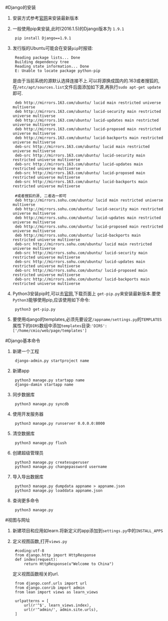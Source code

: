 #Django的安装
1. 安装方式参考[官网](https://www.djangoproject.com/download/)来安装最新版本
2. 一般使用pip来安装,此时(2016.1.5)的Django版本为 `1.9.1`

		pip install Django==1.9.1
3. 发行版的Ubuntu可能会在安装`pip`时报错:

		Reading package lists... Done
		Building dependency tree       
		Reading state information... Done
		E: Unable to locate package python-pip

	是由于当前系统的源默认选择连接不上.可以将源换成国内的.163或者搜狐的,在`/etc/apt/sources.list`文件后面添加如下源,再执行`sudo apt-get update`即可.

		deb http://mirrors.163.com/ubuntu/ lucid main restricted universe multiverse
		deb http://mirrors.163.com/ubuntu/ lucid-security main restricted universe multiverse
		deb http://mirrors.163.com/ubuntu/ lucid-updates main restricted universe multiverse
		deb http://mirrors.163.com/ubuntu/ lucid-proposed main restricted universe multiverse
		deb http://mirrors.163.com/ubuntu/ lucid-backports main restricted universe multiverse
		deb-src http://mirrors.163.com/ubuntu/ lucid main restricted universe multiverse
		deb-src http://mirrors.163.com/ubuntu/ lucid-security main restricted universe multiverse
		deb-src http://mirrors.163.com/ubuntu/ lucid-updates main restricted universe multiverse
		deb-src http://mirrors.163.com/ubuntu/ lucid-proposed main restricted universe multiverse
		deb-src http://mirrors.163.com/ubuntu/ lucid-backports main restricted universe multiverse 

		#或者搜狐的源, 二者选一即可
		deb http://mirrors.sohu.com/ubuntu/ lucid main restricted universe multiverse
		deb http://mirrors.sohu.com/ubuntu/ lucid-security main restricted universe multiverse
		deb http://mirrors.sohu.com/ubuntu/ lucid-updates main restricted universe multiverse
		deb http://mirrors.sohu.com/ubuntu/ lucid-proposed main restricted universe multiverse
		deb http://mirrors.sohu.com/ubuntu/ lucid-backports main restricted universe multiverse
		deb-src http://mirrors.sohu.com/ubuntu/ lucid main restricted universe multiverse
		deb-src http://mirrors.sohu.com/ubuntu/ lucid-security main restricted universe multiverse
		deb-src http://mirrors.sohu.com/ubuntu/ lucid-updates main restricted universe multiverse
		deb-src http://mirrors.sohu.com/ubuntu/ lucid-proposed main restricted universe multiverse
		deb-src http://mirrors.sohu.com/ubuntu/ lucid-backports main restricted universe multiverse 

4. Python3安装pip时,可以去[官网](https://pip.pypa.io/en/stable/installing/),下载页面上 `get-pip.py`来安装最新版本.要使`Python3`能够使用pip,应该使用如下命令:

		python3 get-pip.py

5. 要使用django的templates,必须先要设定`/appname/settings.py`的`TEMPLATES`属性下的`DIRS`数组中添加`templates`目录:`'DIRS': ['/home/cmio/web/page/templates']`

#Django基本命令
1. 新建一个工程

		django-admin.py startproject name
		
2. 新建app

		python3 manage.py startapp name
		django-damin startapp name

3. 同步数据库

		python3 manage.py syncdb

4. 使用开发服务器

		python3 manage.py runserver 0.0.0.0:8000
		
5. 清空数据库

		python3 manage.py flush
		
6. 创建超级管理员

		python3 manage.py createsuperuser
		python3 manage.py changepassword username
		
7. 导入导出数据库

		python3 manage.py dumpdata appname > appname.json
		python3 manage.py loaddata appname.json
		
8. 查询更多命令

		python3 manage.py
		
#视图与网址
1. 新建项目和应用如learn.将新定义的app添加到`settings.py`中的`INSTALL_APPS`
2. 定义视图函数,打开`views.py`

		#coding:utf-8
		from django.http import HttpResponse
		def index(request):
			return HttpResponse(u"Welcome to China")
			
	定义视图函数相关的url.
			
		from django.conf.urls import url
		from django.conrib import admin
		from lean import views as learn_views
		
		urlpatterns = [
			url(r'^$', learn_views.index),
			url(r'^admin/', admin.site.urls),
		]